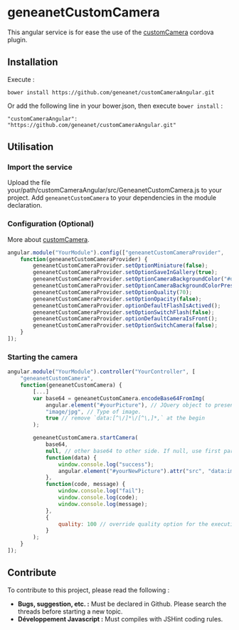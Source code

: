 # geneanetCustomCamera

This angular service is for ease the use of the [customCamera](https://github.com/geneanet/customCamera) cordova plugin.

## Installation

Execute :

    bower install https://github.com/geneanet/customCameraAngular.git

Or add the following line in your bower.json, then execute `bower install` :

    "customCameraAngular": "https://github.com/geneanet/customCameraAngular.git"

## Utilisation

### Import the service

Upload the file your/path/customCameraAngular/src/GeneanetCustomCamera.js to your project. Add `geneanetCustomCamera` to your dependencies in the module declaration.

### Configuration (Optional)

More about [customCamera](https://github.com/geneanet/customCamera).

``` js
angular.module("YourModule").config(["geneanetCustomCameraProvider",
    function(geneanetCustomCameraProvider) {
        geneanetCustomCameraProvider.setOptionMiniature(false);
        geneanetCustomCameraProvider.setOptionSaveInGallery(true);
        geneanetCustomCameraProvider.setOptionCameraBackgroundColor("#d45f13");
        geneanetCustomCameraProvider.setOptionCameraBackgroundColorPressed("#145612");
        geneanetCustomCameraProvider.setOptionQuality(70);
        geneanetCustomCameraProvider.setOptionOpacity(false);
        geneanetCustomCameraProvider.optionDefaultFlashIsActived();
        geneanetCustomCameraProvider.setOptionSwitchFlash(false);
        geneanetCustomCameraProvider.optionDefaultCameraIsFront();
        geneanetCustomCameraProvider.setOptionSwitchCamera(false);
    }
]);
```

### Starting the camera

``` js
angular.module("YourModule").controller("YourController", [
    "geneanetCustomCamera",
    function(geneanetCustomCamera) {
        [...]
        var base64 = geneanetCustomCamera.encodeBase64FromImg(
            angular.element("#yourPicture"), // JQuery object to present your picture for the background.
            "image/jpg", // Type of image.
            true // remove `data:[^\/]*\/[^\,]*,` at the begin
        );

        geneanetCustomCamera.startCamera(
            base64,
            null, // other base64 to other side. If null, use first parameter.
            function(data) {
                window.console.log("success");
                angular.element("#yourNewPicture").attr("src", "data:image/jpeg;base64,"+data);
            },
            function(code, message) {
                window.console.log("fail");
                window.console.log(code);
                window.console.log(message);
            },
            {
                quality: 100 // override quality option for the execution. Can override all options.
            }
        );
    }
]);
```

## Contribute

To contribute to this project, please read the following :
+ **Bugs, suggestion, etc. :** Must be declared in Github. Please search the threads before starting a new topic.
+ **Développement Javascript :** Must compiles with JSHint coding rules.
